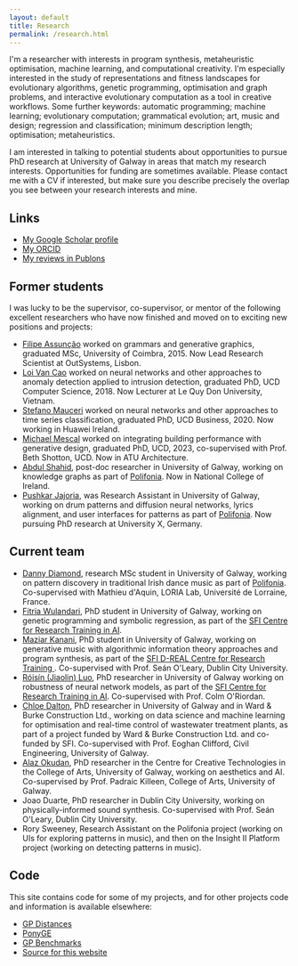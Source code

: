 ```yaml
---
layout: default
title: Research
permalink: /research.html
---
```


I'm a researcher with interests in program synthesis, metaheuristic optimisation,
machine learning, and computational creativity. I'm
especially interested in the study of representations and fitness
landscapes for evolutionary algorithms, genetic programming,
optimisation and graph problems, and interactive evolutionary
computation as a tool in creative workflows. Some further keywords: automatic programming; machine learning;
evolutionary computation; grammatical evolution; art, music and design; regression and
classification; minimum description length; optimisation;
metaheuristics.

I am interested in talking to potential students about opportunities
to pursue PhD research at University of Galway in areas that match my research
interests. Opportunities for 
funding are sometimes available. Please contact me with a CV if interested, but make sure you describe precisely the overlap you see between your research interests and mine.


## Links

* [My Google Scholar profile](https://scholar.google.com/citations?user=nKNOv8oAAAAJ&hl=en)
* [My ORCID](http://orcid.org/0000-0002-1402-6995)
* [My reviews in Publons](https://publons.com/author/402776/james-mcdermott)

## Former students

I was lucky to be the supervisor, co-supervisor, or mentor of the following excellent researchers who have now finished and moved on to exciting new positions and projects:

* [Filipe Assunção](https://scholar.google.com/citations?user=qg-jmM4AAAAJ&hl=en&oi=ao) worked on grammars and generative graphics, graduated MSc, University of Coimbra, 2015. Now Lead Research Scientist at OutSystems, Lisbon.
* [Loi Van Cao](https://scholar.google.com/citations?user=7A6srrQAAAAJ&hl=en) worked on neural networks and other approaches to anomaly detection applied to intrusion detection, graduated PhD, UCD Computer Science, 2018. Now Lecturer at Le Quy Don University, Vietnam.
* [Stefano Mauceri](https://scholar.google.com/citations?hl=en&user=386TpcYAAAAJ) worked on neural networks and other approaches to time series classification, graduated PhD, UCD Business, 2020. Now working in Huawei Ireland.
* [Michael Mescal](https://www.irishtimes.com/business/technology/en-perium-makes-life-a-lot-easier-for-building-professionals-1.3328762) worked on integrating building performance with generative design, graduated PhD, UCD, 2023, co-supervised with Prof. Beth Shotton, UCD. Now in ATU Architecture.
* [Abdul Shahid](https://scholar.google.com/citations?user=gOjuEUgAAAAJ&hl=en&oi=ao), post-doc researcher in University of Galway, working on knowledge graphs as part of [Polifonia](https://polifonia-project.eu/). Now in National College of Ireland.
* [Pushkar Jajoria](https://ch.linkedin.com/in/pushkar-jajoria), was Research Assistant in University of Galway, working on drum patterns and diffusion neural networks, lyrics alignment, and user interfaces for patterns as part of [Polifonia](https://polifonia-project.eu/). Now pursuing PhD research at University X, Germany.


## Current team

* [Danny Diamond](https://dannydiamond.ie/), research MSc student in University of Galway, working on pattern discovery in traditional Irish dance music as part of [Polifonia](https://polifonia-project.eu/). Co-supervised with Mathieu d'Aquin, LORIA Lab, Université de Lorraine, France.
* [Fitria Wulandari](https://fitriaramlan.github.io/Portfolio/), PhD student in University of Galway, working on genetic programming and symbolic regression, as part of the [SFI Centre for Research Training in AI](https://www.crt-ai.ie/).
* [Maziar Kanani](https://soundcloud.com/maziar-kanani), PhD student in University of Galway, working on generative music with algorithmic information theory approaches and program synthesis, as part of the [SFI D-REAL Centre for Research Training ](https://d-real.ie/). Co-supervised with Prof. Seán O'Leary, Dublin City University.
* [Róisín (Jiaolin) Luo](https://scholar.google.com/citations?hl=en&user=X33n9mAAAAAJ), PhD researcher in University of Galway working on robustness of neural network models, as part of the [SFI Centre for Research Training in AI](https://www.crt-ai.ie/). Co-supervised with Prof. Colm O'Riordan.
* [Chloe Dalton](https://www.linkedin.com/in/chloe-dalton-b87747206/), PhD researcher in University of Galway and in Ward & Burke Construction Ltd., working on data science and machine learning for optimisation and real-time control of wastewater treatment plants, as part of a project funded by Ward & Burke Construction Ltd. and co-funded by SFI. Co-supervised with Prof. Eoghan Clifford, Civil Engineering, University of Galway.
* [Alaz Okudan](https://scholar.google.com/citations?user=0UXcs0kAAAAJ), PhD researcher in the Centre for Creative Technologies in the College of Arts, University of Galway, working on aesthetics and AI. Co-supervised by Prof. Padraic Killeen, College of Arts, University of Galway.
* Joao Duarte, PhD researcher in Dublin City University, working on physically-informed sound synthesis. Co-supervised with Prof. Seán O'Leary, Dublin City University.
* Rory Sweeney, Research Assistant on the Polifonia project (working on UIs for exploring patterns in music), and then on the Insight II Platform project (working on detecting patterns in music).


## Code

This site contains code for some of my projects, and for other
projects code and information is available elsewhere:

* [GP Distances](https://github.com/jmmcd/GPDistance)
* [PonyGE](http://ponyge.googlecode.com)
* [GP Benchmarks](http://gpbenchmarks.org/)
* [Source for this website](https://github.com/jmmcd/jmmcd.github.com)
